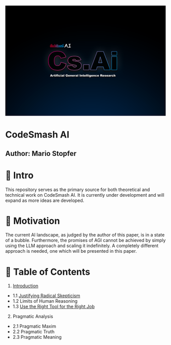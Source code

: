 
![](https://github.com/immmersive/codesmash-ai/blob/main/CsAi.png)

# CodeSmash AI

## Author: Mario Stopfer

# 🔘 Intro

This repository serves as the primary source for both theoretical and technical work on CodeSmash AI. 
It is currently under development and will expand as more ideas are developed.

# 🔘 Motivation

The current AI landscape, as judged by the author of this paper, is in a state of a bubble. 
Furthermore, the promises of AGI cannot be achieved by simply using the LLM approach and scaling it indefinitely. 
A completely different approach is needed, one which will be presented in this paper.
 
# 🔘 Table of Contents
 
1. [Introduction](/introduction.md)
- 1.1 [Justifying Radical Skepticism](/radical-skepticism.md)
- 1.2 Limits of Human Reasoning
- 1.3 [Use the Right Tool for the Right Job](/right-tool-right-job.md)

2. Pragmatic Analysis
- 2.1 Pragmatic Maxim
- 2.2 Pragmatic Truth
- 2.3 Pragmatic Meaning  

